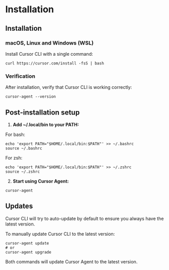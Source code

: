 # Installation

## Installation

### macOS, Linux and Windows (WSL)

Install Cursor CLI with a single command:

```
curl https://cursor.com/install -fsS | bash
```

### Verification

After installation, verify that Cursor CLI is working correctly:

```
cursor-agent --version
```

## Post-installation setup

1. **Add ~/.local/bin to your PATH:**

For bash:

```
echo 'export PATH="$HOME/.local/bin:$PATH"' >> ~/.bashrc
source ~/.bashrc
```

For zsh:

```
echo 'export PATH="$HOME/.local/bin:$PATH"' >> ~/.zshrc
source ~/.zshrc
```
2. **Start using Cursor Agent:**

```
cursor-agent
```

## Updates

Cursor CLI will try to auto-update by default to ensure you always have the latest version.

To manually update Cursor CLI to the latest version:

```
cursor-agent update
# or
cursor-agent upgrade
```

Both commands will update Cursor Agent to the latest version.